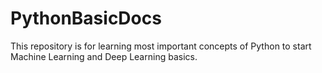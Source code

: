 # PythonBasicDocs
This repository is for learning most important concepts of Python to start Machine Learning and Deep Learning basics.
